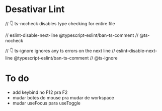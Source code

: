 # Desativar Lint

// 👇️ ts-nocheck disables type checking for entire file

// eslint-disable-next-line @typescript-eslint/ban-ts-comment
// @ts-nocheck

// 👇️ ts-ignore ignores any ts errors on the next line
// eslint-disable-next-line @typescript-eslint/ban-ts-comment
// @ts-ignore

# To do

- add keybind no F12 pra F2
- mudar botes do mouse pra mudar de workspace
- mudar useFocus para useToggle
